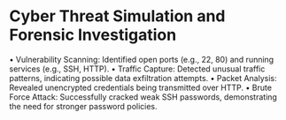 # Cyber Threat Simulation and Forensic Investigation
• Vulnerability Scanning: Identified open ports (e.g., 22, 80) and running services (e.g., 
SSH, HTTP). 
• Traffic Capture: Detected unusual traffic patterns, indicating possible data exfiltration 
attempts. 
• Packet Analysis: Revealed unencrypted credentials being transmitted over HTTP. 
• Brute Force Attack: Successfully cracked weak SSH passwords, demonstrating the 
need for stronger password policies.
